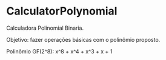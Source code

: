 # CalculatorPolynomial

Calculadora Polinomial Binaria.

Objetivo: fazer operações básicas com o polinômio proposto. 

Polinômio GF(2^8): x^8 + x^4 + x^3 + x + 1
